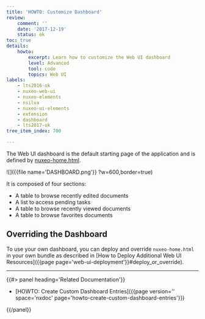 ```yaml
---
title: 'HOWTO: Customize Dashboard'
review:
    comment: ''
    date: '2017-12-19'
    status: ok
toc: true
details:
    howto:
        excerpt: Learn how to customize the Web UI dashboard
        level: Advanced
        tool: code
        topics: Web UI
labels:
    - lts2016-ok
    - nuxeo-web-ui
    - nuxeo-elements
    - nsilva
    - nuxeo-ui-elements
    - extension
    - dashboard
    - lts2017-ok
tree_item_index: 700

---
```


The Web UI dashboard is the default starting page of the application and is defined by [nuxeo-home.html](https://github.com/nuxeo/nuxeo-web-ui/blob/9.10/elements/nuxeo-home.html).

![]({{file name='DASHBOARD.png'}} ?w=600,border=true)

It is composed of four sections:
 - A table to browse recently edited documents
 - A list to access pending tasks
 - A table to browse recently viewed documents
 - A table to browse favorites documents

## Overriding the Dashboard

To use your own dashboard, you can deploy and override `nuxeo-home.html` in your own bundle as described in [How to Deploy Additional Web UI Resources]({{page page='web-ui-deployment'}}#deploy_or_override).


* * *

<div class="row" data-equalizer data-equalize-on="medium"><div class="column medium-6">{{#> panel heading='Related Documentation'}}

- [HOWTO: Create Custom Dashboard Entries]({{page version='' space='nxdoc' page='howto-create-custom-dashboard-entries'}})

{{/panel}}</div><div class="column medium-6">
</div></div>
